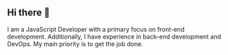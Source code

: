 ## Hi there 👋

I am a JavaScript Developer with a primary focus on front-end development. Additionally, I have experience in back-end development and DevOps. My main priority is to get the job done.
